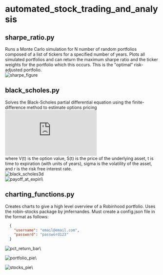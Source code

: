 # automated_stock_trading_and_analysis

## sharpe_ratio.py
Runs a Monte Carlo simulation for N number of random portfolios composed of a list of tickers for a specified number of years.
Plots all simulated portfolios and can return the maximum sharpe ratio and the ticker weights for the portfolio which this occurs. This is the "optimal" risk-adjusted portfolio.\
![sharpe_figure](https://user-images.githubusercontent.com/59593124/109966646-8318c080-7cbe-11eb-9bad-96757e89cc4c.png)


## black_scholes.py
Solves the Black-Scholes partial differential equation using the finite-difference method to estimate options pricing\
![Equation](https://latex.codecogs.com/gif.latex?%5Cfrac%7B%5Cpartial%20V%7D%7B%5Cpartial%20t%7D%20&plus;%20%5Cfrac%7B1%7D%7B2%7D%5Csigma%20S%5E2%20%5Cfrac%7B%5Cpartial%5E2%20V%7D%7B%5Cpartial%20S%5E2%7D%20&plus;rS%5Cfrac%7B%5Cpartial%20V%7D%7B%5Cpartial%20S%7D%20-%20rV%20%3D%200)\
where V(t) is the option value, S(t) is the price of the underlying asset, t is time to expiration (with units of years), sigma is the volatility of the asset, and r is the risk free interest rate. \
![black_scholes3d](https://user-images.githubusercontent.com/59593124/109970138-b5c4b800-7cc2-11eb-8dc4-c4097ff1b758.png)\
![payoff_at_expiri](https://user-images.githubusercontent.com/59593124/109970199-c412d400-7cc2-11eb-919c-f4a022bc55fd.png)\

## charting_functions.py
Creates charts to give a high level overview of a Robinhood portfolio. Uses the robin-stocks package by jmfernandes.
Must create a config.json file in the format as follows:

```json
  {
    "username": "email@email.com",
    "password": "password123"
  }
  ```
  
![pct_return_bar](https://user-images.githubusercontent.com/59593124/109975204-684b4980-7cc8-11eb-8e23-11726fe63bf4.png)\
  
![portfolio_pie](https://user-images.githubusercontent.com/59593124/109975345-8ca72600-7cc8-11eb-93f7-ab08681f8ce2.png)\

![stocks_pie](https://user-images.githubusercontent.com/59593124/109975446-a0eb2300-7cc8-11eb-9ec1-d7b7cba691bf.png)\


